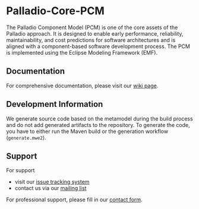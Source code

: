 # Palladio-Core-PCM
The Palladio Component Model (PCM) is one of the core assets of the Palladio approach. 
It is designed to enable early performance, reliability, maintainability, and cost predictions for software architectures and is aligned with a component-based software development process. 
The PCM is implemented using the Eclipse Modeling Framework (EMF).

## Documentation
For comprehensive documentation, please visit our [wiki page](https://github.com/PalladioSimulator/.github/wiki).

## Development Information
We generate source code based on the metamodel during the build process and do not add generated artifacts to the repository. To generate the code, you have to either run the Maven build or the generation workflow (`generate.mwe2`).

## Support
For support
* visit our [issue tracking system](https://palladio-simulator.com/jira)
* contact us via our [mailing list](https://lists.ira.uni-karlsruhe.de/mailman/listinfo/palladio-dev)

For professional support, please fill in our [contact form](http://www.palladio-simulator.com/about_palladio/support/).
